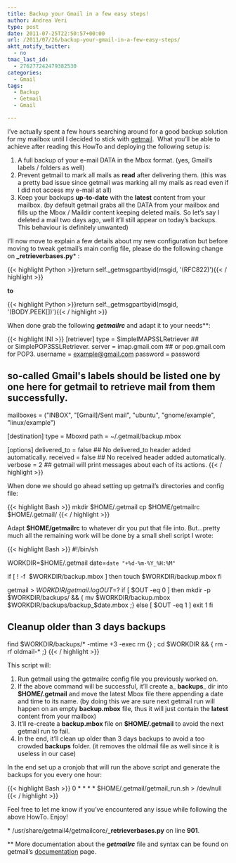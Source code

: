 ```yaml
---
title: Backup your Gmail in a few easy steps!
author: Andrea Veri
type: post
date: 2011-07-25T22:50:57+00:00
url: /2011/07/26/backup-your-gmail-in-a-few-easy-steps/
aktt_notify_twitter:
  - no
tmac_last_id:
  - 276277242479382530
categories:
  - Gmail
tags:
  - Backup
  - Getmail
  - Gmail

---
```

I&#8217;ve actually spent a few hours searching around for a good backup solution for my mailbox until I decided to stick with <a href="http://pyropus.ca/software/getmail/" target="_blank">getmail</a>.  What you&#8217;ll be able to achieve after reading this HowTo and deploying the following setup is:

  1. A full backup of your e-mail DATA in the Mbox format. (yes, Gmail&#8217;s labels / folders as well)
  2. Prevent getmail to mark all mails as **read** after delivering them. (this was a pretty bad issue since getmail was marking all my mails as read even if I did not access my e-mail at all)
  3. Keep your backups **up-to-date** with the **latest** content from your mailbox. (by default getmail grabs all the DATA from your mailbox and fills up the Mbox / Maildir content keeping deleted mails. So let&#8217;s say I deleted a mail two days ago, well it&#8217;ll still appear on today&#8217;s backups. This behaviour is definitely unwanted)

I&#8217;ll now move to explain a few details about my new configuration but before moving to tweak getmail&#8217;s main config file, please do the following change on **_retrieverbases.py**\* :

{{< highlight Python >}}return self._getmsgpartbyid(msgid, '(RFC822)'){{< / highlight >}}

**to**

{{< highlight Python >}}return self._getmsgpartbyid(msgid, '(BODY.PEEK[])'){{< / highlight >}}

When done grab the following _**getmailrc**_ and adapt it to your needs\*\*:

{{< highlight INI >}}
[retriever]
type = SimpleIMAPSSLRetriever ## or SimplePOP3SSLRetriever.
server = imap.gmail.com ## or pop.gmail.com for POP3.
username = example@gmail.com
password = password

## so-called Gmail's labels should be listed one by one here for getmail to retrieve mail from them successfully.

mailboxes = ("INBOX", "[Gmail]/Sent mail",
"ubuntu", "gnome/example", "linux/example")

[destination]
type = Mboxrd
path = ~/.getmail/backup.mbox

[options]
delivered_to = false ## No delivered_to header added automatically.
received = false ## No received header added automatically.
verbose = 2 ## getmail will print messages about each of its actions.
{{< / highlight >}}

When done we should go ahead setting up getmail&#8217;s directories and config file:

{{< highlight Bash >}}
mkdir $HOME/.getmail
cp $HOME/getmailrc $HOME/.getmail/
{{< / highlight >}}

Adapt **$HOME/getmailrc** to whatever dir you put that file into. But&#8230;pretty much all the remaining work will be done by a small shell script I wrote:

{{< highlight Bash >}}
#!/bin/sh

WORKDIR=$HOME/.getmail
date=`date "+%d-%m-%Y_%H:%M"`

if [ ! -f  $WORKDIR/backup.mbox ]
then
touch $WORKDIR/backup.mbox
fi

getmail > $WORKDIR/getmail.log
OUT=$?
if [ $OUT -eq 0 ]
then
mkdir -p $WORKDIR/backups/ && { mv $WORKDIR/backup.mbox $WORKDIR/backups/backup_$date.mbox ;}
else [ $OUT -eq 1 ]
exit 1
fi

## Cleanup older than 3 days backups
find $WORKDIR/backups/* -mtime +3 -exec rm {} ;
cd $WORKDIR && { rm -rf oldmail-* ;}
{{< / highlight >}}

This script will:

  1. Run getmail using the getmailrc config file you previously worked on.
  2. If the above command will be successful, it&#8217;ll create a_ **backups**_ dir into **$HOME/.getmail** and move the latest Mbox file there appending a date and time to its name. (by doing this we are sure next getmail run will happen on an empty **backup.mbox** file, thus it will just contain the **latest** content from your mailbox)
  3. It&#8217;ll re-create a **backup.mbox** file on **$HOME/.getmail** to avoid the next getmail run to fail.
  4. In the end, it&#8217;ll clean up older than 3 days backups to avoid a too crowded **backups** folder. (it removes the oldmail file as well since it is useless in our case)

In the end set up a cronjob that will run the above script and generate the backups for you every one hour:

{{< highlight Bash >}}
0 * * * * $HOME/.getmail/getmail_run.sh > /dev/null
{{< / highlight >}}

Feel free to let me know if you&#8217;ve encountered any issue while following the above HowTo. Enjoy!

\* /usr/share/getmail4/getmailcore/**_retrieverbases.py** on line **901**.

\*\* More documentation about the _**getmailrc**_ file and syntax can be found on getmail&#8217;s <a href="http://pyropus.ca/software/getmail/configuration.html#conf-retriever" target="_blank">documentation</a> page.
